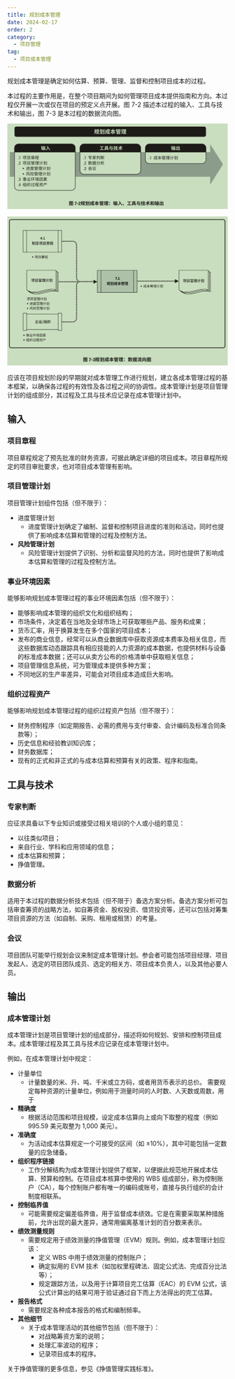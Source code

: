 ```yaml
---
title: 规划成本管理
date: 2024-02-17
order: 2
category:
  - 项目管理
tag:
  - 项目成本管理
---
```


规划成本管理是确定如何估算、预算、管理、监督和控制项目成本的过程。

本过程的主要作用是，在整个项目期间为如何管理项目成本提供指南和方向。本过程仅开展一次或仅在项目的预定义点开展。图 7-2 描述本过程的输入、工具与技术和输出，图 7-3 是本过程的数据流向图。

![image-20240217102046649](https://raw.githubusercontent.com/GodX-18/picBed/main/image-20240217102046649.png)

![image-20240217102055822](https://raw.githubusercontent.com/GodX-18/picBed/main/image-20240217102055822.png)

应该在项目规划阶段的早期就对成本管理工作进行规划，建立各成本管理过程的基本框架，以确保各过程的有效性及各过程之间的协调性。成本管理计划是项目管理计划的组成部分，其过程及工具与技术应记录在成本管理计划中。

## 输入

### 项目章程

项目章程规定了预先批准的财务资源，可据此确定详细的项目成本。项目章程所规定的项目审批要求，也对项目成本管理有影响。

### 项目管理计划

项目管理计划组件包括（但不限于）：

* 进度管理计划
  * 进度管理计划确定了编制、监督和控制项目进度的准则和活动，同时也提供了影响成本估算和管理的过程及控制方法。
* **风险管理计划**
  * 风险管理计划提供了识别、分析和监督风险的方法，同时也提供了影响成本估算和管理的过程及控制方法。

### 事业环境因素

能够影响规划成本管理过程的事业环境因素包括（但不限于）：

* 能够影响成本管理的组织文化和组织结构；
* 市场条件，决定着在当地及全球市场上可获取哪些产品、服务和成果；
* 货币汇率，用于换算发生在多个国家的项目成本；
* 发布的商业信息，经常可以从商业数据库中获取资源成本费率及相关信息，而这些数据库动态跟踪具有相应技能的人力资源的成本数据，也提供材料与设备的标准成本数据；还可以从卖方公布的价格清单中获取相关信息；
* 项目管理信息系统，可为管理成本提供多种方案；
* 不同地区的生产率差异，可能会对项目成本造成巨大影响。

### 组织过程资产

能够影响规划成本管理过程的组织过程资产包括（但不限于）：

* 财务控制程序（如定期报告、必需的费用与支付审查、会计编码及标准合同条款等）；
* 历史信息和经验教训知识库；
* 财务数据库；
* 现有的正式和非正式的与成本估算和预算有关的政策、程序和指南。

## 工具与技术

### 专家判断

应征求具备以下专业知识或接受过相关培训的个人或小组的意见：

* 以往类似项目；
* 来自行业、学科和应用领域的信息；
* 成本估算和预算；
* 挣值管理。

### 数据分析

适用于本过程的数据分析技术包括（但不限于）备选方案分析。备选方案分析可包括审查筹资的战略方法，如自筹资金、股权投资、借贷投资等，还可以包括对筹集项目资源的方法（如自制、采购、租用或租赁）的考量。

### 会议

项目团队可能举行规划会议来制定成本管理计划。参会者可能包括项目经理、项目发起人、选定的项目团队成员、选定的相关方、项目成本负责人，以及其他必要人员。

## 输出

### 成本管理计划

成本管理计划是项目管理计划的组成部分，描述将如何规划、安排和控制项目成本。成本管理过程及其工具与技术应记录在成本管理计划中。

例如，在成本管理计划中规定：

* 计量单位
  * 计量数量的米、升、吨、千米或立方码，或者用货币表示的总价。 需要规定每种资源的计量单位，例如用于测量时间的人时数、人天数或周数，用于
* **精确度**
  * 根据活动范围和项目规模，设定成本估算向上或向下取整的程度（例如 995.59 美元取整为 1,000 美元）。
* **准确度**
  *  为活动成本估算规定一个可接受的区间（如 ±10%），其中可能包括一定数量的应急储备。 
* **组织程序链接**
  * 工作分解结构为成本管理计划提供了框架，以便据此规范地开展成本估算、预算和控制。在项目成本核算中使用的 WBS 组成部分，称为控制账户（CA），每个控制账户都有唯一的编码或账号，直接与执行组织的会计制度相联系。
* **控制临界值**
  * 可能需要规定偏差临界值，用于监督成本绩效。它是在需要采取某种措施前，允许出现的最大差异，通常用偏离基准计划的百分数来表示。 
* **绩效测量规则**
  * 需要规定用于绩效测量的挣值管理（EVM）规则。例如，成本管理计划应该：
    * 定义 WBS 中用于绩效测量的控制账户；
    * 确定拟用的 EVM 技术（如加权里程碑法、固定公式法、完成百分比法等）；
    * 规定跟踪方法，以及用于计算项目完工估算（EAC）的 EVM 公式，该公式计算出的结果可用于验证通过自下而上方法得出的完工估算。
* **报告格式**
  * 需要规定各种成本报告的格式和编制频率。
* **其他细节**
  * 关于成本管理活动的其他细节包括（但不限于）：
    * 对战略筹资方案的说明；
    * 处理汇率波动的程序；
    * 记录项目成本的程序。

关于挣值管理的更多信息，参见《挣值管理实践标准》。